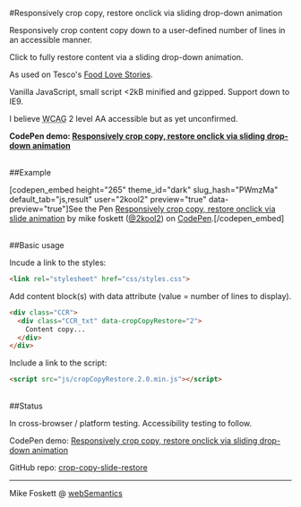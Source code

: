 #Responsively crop copy, restore onclick via sliding drop-down animation


Responsively crop content copy down to a user-defined number of lines in an accessible manner.

Click to fully restore content via a sliding drop-down animation.

As used on Tesco's <a href="http://www.tesco.com/food-love-stories/">Food Love Stories</a>.

Vanilla JavaScript, small script <2kB minified and gzipped. Support down to IE9.

I believe <abbr title="Web Content Accessibility Guidelines">WCAG</abbr> 2 level AA accessible but as yet unconfirmed.

<strong>CodePen demo: <a href="http://codepen.io/2kool2/pen/PWmzMa">Responsively crop copy, restore onclick via sliding drop-down animation</a></strong>


<br>
##Example

[codepen_embed height="265" theme_id="dark" slug_hash="PWmzMa" default_tab="js,result" user="2kool2" preview="true" data-preview="true"]See the Pen <a href='http://codepen.io/2kool2/pen/PWmzMa/'>Responsively crop copy, restore onclick via slide animation</a> by mike foskett (<a href='http://codepen.io/2kool2'>@2kool2</a>) on <a href='http://codepen.io'>CodePen</a>.[/codepen_embed]

<br>
##Basic usage

Incude a link to the styles:

```html
<link rel="stylesheet" href="css/styles.css">
```

Add content block(s) with data attribute (value = number of lines to display).

```html
<div class="CCR">
  <div class="CCR_txt" data-cropCopyRestore="2">
    Content copy...
  </div>
</div>
```

Include a link to the script:

```html
<script src="js/cropCopyRestore.2.0.min.js"></script>
```

<br>
##Status

In cross-browser / platform testing. Accessibility testing to follow.

CodePen demo: <a href="https://codepen.io/2kool2/pen/PWmzMa">Responsively crop copy, restore onclick via sliding drop-down animation</a>

GitHub repo: <a href="https://github.com/2kool2/crop-copy-slide-restore">crop-copy-slide-restore</a>


<hr>
Mike Foskett @ <a href="https://websemantics.uk/">webSemantics</a>
